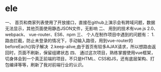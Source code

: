 # ele
一、 首页和商家列表使用了开放接口，直接在github上演示会有跨域问题，数据无法显示，其他页面使用静态JSON文件，无影响
二、 用到的技术有vue.js 2.0、webpack、 vue-router、ES6、npm
三、 个人在制作项目中遇到的问题有：
  1.路由拦截，防止未登录的情况下，手动输入路径，用到vue-router的beforeEach()钩子解决
  2.keep-alive,由于首页有较多AJAX请求，所以想路由返回时，页面不刷新，保留组建状态
四、 通过这次项目，熟练掌握使用vue框架，切身体会到一个真正前端的项目，不只是HTML、CSS和JS，还有底层架构、打包编译等等，刷新了我对前端行业的认识。
